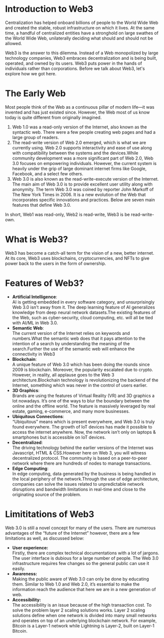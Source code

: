 # Introduction to Web3

Centralization has helped onboard billions of people to the World Wide Web and created the stable, robust infrastructure on which it lives. At the same time, a handful of centralized entities have a stronghold on large swathes of the World Wide Web, unilaterally deciding what should and should not be allowed.

Web3 is the answer to this dilemma. Instead of a Web monopolized by large technology companies, Web3 embraces decentralization and is being built, operated, and owned by its users. Web3 puts power in the hands of individuals rather than corporations. Before we talk about Web3, let's explore how we got here.


# The Early Web
Most people think of the Web as a continuous pillar of modern life—it was invented and has just existed since. However, the Web most of us know today is quite different from originally imagined.

<ol>
<li>
Web 1.0 was a read-only version of the Internet, also known as the syntactic web. There were a few people creating web pages and had a large group of readers.
</li>
<li>
The read-write version of Web 2.0 emerged, which is what we are currently using. Web 2.0 supports interactivity and ease of use along with compatibility between the systems and the devices.While community development was a more significant part of Web 2.0, Web 3.0 focuses on empowering individuals. However, the current system is heavily under the grip of large dominant internet firms like Google, Facebook, and a select few others.
</li>
<li>
Web 3.0 is also known as the read-write-execute version of the Internet. The main aim of Web 3.0 is to provide excellent user utility along with anonymity.
The term Web 3.0 was coined by reporter John Markoff of The New York Times in 2006. It is a new evolution of the Web that incorporates specific innovations and practices. Below are seven main features that define Web 3.0.
</li>
</ol>

In short, Web1 was read-only, Web2 is read-write, Web3 is be read-write-own.

# What is Web3?
Web3 has become a catch-all term for the vision of a new, better internet. At its core, Web3 uses blockchains, cryptocurrencies, and NFTs to give power back to the users in the form of ownership. 

# Features of Web3?
<ul>
<li>
<b>Artificial Intelligence</b>:<br/>
AI is getting embedded in every software category, and unsurprisingly Web 3.0 isn’t away from it. The deep learning feature of AI generalizes knowledge from deep neural network datasets.The existing features of the Web, such as cyber-security, cloud computing, etc. will all be tied with AI/ML in Web 3.0.
</li>

<li>
<b>Semantic Web</b>:<br/>
The current version of the Internet relies on keywords and numbers.What the semantic web does that it pays attention to the intention of a search by understanding the meaning of the search.Further the use of the semantic web will enhance the connectivity in Web3

</li>

<li>
<b>Blockchain</b>:<br/>
A unique feature of Web 3.0 which has been doing the rounds since 2009 is blockchain. Moreover, the popularity escalated due to crypto. However, in reality, all applause goes to the Web 3 architecture.Blockchain technology is revolutionizing the backend of the Internet, something which was never in the control of users earlier.
</li>

<li>
<b>3D Graphics</b>:<br/>
Brands are using the features of Virtual Reality (VR) and 3D graphics a lot nowadays. It’s one of the ways to blur the boundary between the online and the offline world. The feature is massively leveraged by real estate, gaming, e-commerce, and many more businesses.
</li>

<li>
<b>Ubiquitous Connections</b>:<br/>
“Ubiquitous” means which is present everywhere, and Web 3.0 is truly found everywhere. The growth of IoT devices has made it possible to access the internet anywhere. Now, the network isn’t only on laptops & smartphones but is accessible on IoT devices.
</li>

<li>
<b>Decentralized</b>:<br/>
The driving technology behind the earlier versions of the Internet was Javascript, HTML & CSS.However here on Web 3, you will witness decentralized protocol. The community is based on a peer-to-peer network where there are hundreds of nodes to manage transactions.
</li>

<li>
<b>Edge Computing</b>:<br/>
In edge computing, data generated by the business is being handled in the local periphery of the network.Through the use of edge architecture, companies can solve the issues related to unpredictable network disruptions and bandwidth limitations in real-time and close to the originating source of the problem.
</li>

</ul>

# Limititations of Web3
Web 3.0 is still a novel concept for many of the users. There are numerous advantages of the “future of the Internet” however, there are a few limitations as well, as discussed below:
<ul>
<li>
<b>User experience:</b><br/>
Firstly, there are complex technical documentations with a lot of jargons. The user interface is dubious for a large number of people. The Web 3.0 infrastructure requires few changes so the general public can use it easily.   
</li>
<li>
<b>Awareness:</b><br/>
Making the public aware of Web 3.0 can only be done by educating them. Similar to Web 1.0 and Web 2.0, it’s essential to make the information reach the audience that here we are in a new generation of web.   
</li>
<li>
<b>Accessibility:</b><br/>
The accessibility is an issue because of the high transaction cost. To solve the problem layer 2 scaling solutions works. Layer 2 scaling solutions define when one network is divided into many small networks and operates on top of an underlying blockchain network. For example, Bitcoin is a Layer-1 network while Lightning is Layer-2, built on Layer-1 Bitcoin. 
</li>
</ul>